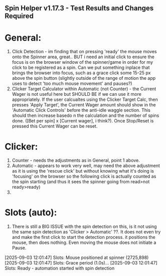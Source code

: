 ## Spin Helper v1.17.3 - Test Results and Changes Required


# General:
1. Click Detection - im finding that on pressing 'ready' the mouse moves onto the Spinner area, great.. BUT i need an initial click to ensure the focus is on the browser window of the spinner/game in order for my click to be registered as a spin. Can we put something inplace that brings the browser into focus, such as a grace click some 15-25 px above the spin button (slightly outside of the range of motion the app uses to detect 'too much mouse movement' and pauses?)
2. Clicker Target Calculator within Automatic (not Counter) - the Current Wager is not useful here but SHOULD BE if we can use it more appropriately. If the user calcualtes using the Clicker Target Calc, then presses 'Apply Target', the Current Wager amount should show in the 'Automatic Click Controls' before the anti-idle waggle section. This should then increase basedo n the calculation and the number of spins done. ([Bet per spin] x [Current wager], i think?). Once Stop/Reset is pressed this Current Wager <value> can be reset.

# Clicker:
1. Counter - needs the adjustments as in General, point 1 above.
2. Automatic - appears to work very well, may need the above adjustment as it is using the 'rescue click' but without knowing what it's doing is 'focusing' on the browser so the following click is actually counted as the spin starting (and thus it sees the spinner going from read>not ready>ready)
3. 

# Slots (auto):
1. There is still a BIG ISSUE with the spin detection on this, is it not using the same spin detection as 'Clicker > Automatic' ??. It does not even try and make the first click to start the detection process. it positions the mouse, then does nothing. Even moving the mouse does not initiate a Pause.

[2025-09-03 12:01:47] Slots: Mouse positioned at spinner (2725,898)
[2025-09-03 12:01:47] Slots: Grace period (1.0s)...
[2025-09-03 12:01:47] Slots: Ready - automation started with spin detection

